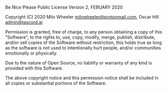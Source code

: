 Be Nice Please Public License
Version 2, FEBUARY 2020
 
Copyright (C) 2020 Milo Wheeler <milowheeler@protonmail.com>, Oscar Hill <admin@tascord.ai>

Permission is granted, free of charge, to any person obtaining a copy of this
"Software", to the rights to, use, copy, modify, merge, publish, distribute, and/or
sell copies of the Software without restriction, this holds true as long as the 
software is not used to intentionally hurt people, and/or communities emotionally
or physically.

Due to the nature of Open Source, no liability or warranty of any kind is provided
with this Software.

The above copyright notice and this permission notice shall be included in all
copies or substantial portions of the Software.
